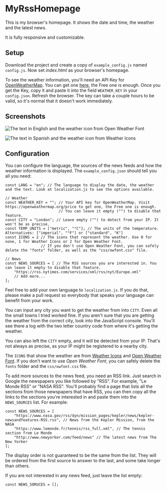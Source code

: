 # MyRssHomepage

This is my browser's homepage. It shows the date and time, the weather and the latest news.

It is fully responsive and customizable.


## Setup

Download the project and create a copy of `example_config.js` named `config.js`. Now
set *index.html* as your browser's homepage. 

To see the weather information, you'll need an API Key for [OpenWeatherMap](https://openweathermap.org/).
You can get one [here](https://openweathermap.org/price), the Free one is enough. Once you get the Key, 
copy it and paste it into the field `WEATHER_KEY` in your `config.json`. Refresh the browser. The key can take
a couple hours to be valid, so it's normal that it doesn't work immediately.


## Screenshots

![The text in English and the weather icon from Open Weather Font](https://imgur.com/Gul318a)

![The text in Spanish and the weather icon from Weather Icons](https://imgur.com/A5Dgqn9)


## Configuration

You can configure the language, the sources of the news feeds and how the weather information is displayed.
The `example_config.json` should tell you all you need:

```
const LANG = "en"; // The language to display the date, the weather and the text. Look at localization.js to see the options available.

// Weather
const WEATHER_KEY = ""; // Your API key for OpenWeatherMap. Visit https://openweathermap.org/price to get one, the Free one is enough.
                        // You can leave it empty ("") to disable that feature.
const CITY = "London"; // Leave empty ("") to detect from your IP. It won't be as precise.
const TEMP_UNITS = ["metric", "°C"]; // The units of the temperature. Alternatives: ["imperial", "°F"] or ["standard", "K"]
const ICONS = 2 // The icons that represent the weather. Use 0 for none, 1 for Weather Icons or 2 for Open Weather Font.
                // If you don't use Open Weather Font, you can safely delete the "fonts" folder, as well as the "css/owfont.css" file. 

// News
const NEWS_SOURCES = [ // The RSS sources you are interested in. You can leave it empty to disable that feature.
    "https://rss.nytimes.com/services/xml/rss/nyt/Europe.xml"
    // Add more...
];

```

Feel free to add your own language to `localization.js`. If you do that, please make a pull request so everybody that speaks your language 
can benefit from your work.

You can input any city you want to get the weather from into `CITY`. Even all the small towns I tried worked fine. If you aren't sure 
that you are getting the weather from the correct city, look into the JavaScript console. You'll see there a log with the two letter country
code from where it's getting the weather.

You can also left the `CITY` empty, and it will be detected from your IP. That's not always as precise, as your IP might be registered to 
a nearby city.

The `ICONS` that show the weather are from [Weather Icons](https://erikflowers.github.io/weather-icons/) and [Open Weather Font](https://websygen.github.io/owfont/).
If you don't want to use *Open Weather Font*, you can safely delete the `fonts` folder and the `css/owfont.css` file.

To add more sources to the news feed, you need an RSS link. Just search in Google the newspapers you like followed by "RSS". For example, "Le Monde RSS" or "NASA RSS".
You'll probably find a page that lists all the sections from those newspapers that have RSS, you can then copy all the links to the sections you're interested in and
paste them into the `NEWS_SOURCES` list. For example:

```
const NEWS_SOURCES = [
    "https://www.nasa.gov/rss/dyn/mission_pages/kepler/news/kepler-newsandfeatures-RSS.rss", // News from the Kepler Mission, from the NASA
    "https://www.lemonde.fr/tennis/rss_full.xml", // The tennis section from Le Monde
    "http://www.newyorker.com/feed/news" // The latest news from The New Yorker
];
```

The display order is not guaranteed to be the same from the list. They will be ordered from the first source to answer to the last, and some take longer than others.

If you are not interested in any news feed, just leave the list empty:

```
const NEWS_SORUCES = [];
```